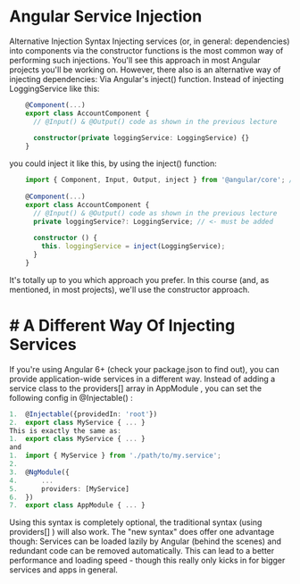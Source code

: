 # Angular Service Injection

Alternative Injection Syntax
Injecting services (or, in general: dependencies) into components via the constructor functions is the most common way of performing such injections. You'll see this approach in most Angular projects you'll be working on.
However, there also is an alternative way of injecting dependencies: Via Angular's inject() function.
Instead of injecting LoggingService like this:

```ts
	@Component(...)
	export class AccountComponent {
	  // @Input() & @Output() code as shown in the previous lecture
	 
	  constructor(private loggingService: LoggingService) {}
	}
```

you could inject it like this, by using the inject() function:
```ts
	import { Component, Input, Output, inject } from '@angular/core'; // <- Add inject import
	 
	@Component(...)
	export class AccountComponent {
	  // @Input() & @Output() code as shown in the previous lecture
	  private loggingService?: LoggingService; // <- must be added
	 
	  constructor () {
	    this. loggingService = inject(LoggingService);
	  }
	}
```

It's totally up to you which approach you prefer. In this course (and, as mentioned, in most projects), we'll use the constructor approach.

# # A Different Way Of Injecting Services

If you're using Angular 6+ (check your package.json  to find out), you can provide application-wide services in a different way.
Instead of adding a service class to the providers[]  array in AppModule , you can set the following config in @Injectable() :

```ts
1.	@Injectable({providedIn: 'root'})
2.	export class MyService { ... }
This is exactly the same as:
1.	export class MyService { ... }
and
1.	import { MyService } from './path/to/my.service';
2.	 
3.	@NgModule({
4.	    ...
5.	    providers: [MyService]
6.	})
7.	export class AppModule { ... }
```

Using this syntax is completely optional, the traditional syntax (using providers[] ) will also work.
The "new syntax" does offer one advantage though: Services can be loaded lazily by Angular (behind the scenes) and redundant code can be removed automatically.
 This can lead to a better performance and loading speed - though this really only kicks in for bigger services and apps in general.
